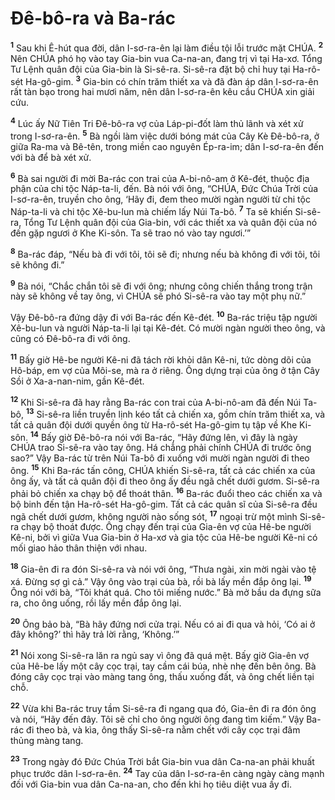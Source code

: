 

# Đê-bô-ra và Ba-rác
<sup><b>1</b></sup> Sau khi Ê-hút qua đời, dân I-sơ-ra-ên lại làm điều tội lỗi trước mặt CHÚA. <sup><b>2</b></sup> Nên CHÚA phó họ vào tay Gia-bin vua Ca-na-an, đang trị vì tại Ha-xơ. Tổng Tư Lệnh quân đội của Gia-bin là Si-sê-ra. Si-sê-ra đặt bộ chỉ huy tại Ha-rô-sét Ha-gô-gim. <sup><b>3</b></sup> Gia-bin có chín trăm thiết xa và đã đàn áp dân I-sơ-ra-ên rất tàn bạo trong hai mươi năm, nên dân I-sơ-ra-ên kêu cầu CHÚA xin giải cứu.

<sup><b>4</b></sup> Lúc ấy Nữ Tiên Tri Đê-bô-ra vợ của Láp-pi-đốt làm thủ lãnh và xét xử trong I-sơ-ra-ên. <sup><b>5</b></sup> Bà ngồi làm việc dưới bóng mát của Cây Kè Đê-bô-ra, ở giữa Ra-ma và Bê-tên, trong miền cao nguyên Ép-ra-im; dân I-sơ-ra-ên đến với bà để bà xét xử.

<sup><b>6</b></sup> Bà sai người đi mời Ba-rác con trai của A-bi-nô-am ở Kê-đét, thuộc địa phận của chi tộc Náp-ta-li, đến. Bà nói với ông, “CHÚA, Đức Chúa Trời của I-sơ-ra-ên, truyền cho ông, ‘Hãy đi, đem theo mười ngàn người từ chi tộc Náp-ta-li và chi tộc Xê-bu-lun mà chiếm lấy Núi Ta-bô. <sup><b>7</b></sup> Ta sẽ khiến Si-sê-ra, Tổng Tư Lệnh quân đội của Gia-bin, với các thiết xa và quân đội của nó đến gặp ngươi ở Khe Ki-sôn. Ta sẽ trao nó vào tay ngươi.’”

<sup><b>8</b></sup> Ba-rác đáp, “Nếu bà đi với tôi, tôi sẽ đi; nhưng nếu bà không đi với tôi, tôi sẽ không đi.”

<sup><b>9</b></sup> Bà nói, “Chắc chắn tôi sẽ đi với ông; nhưng công chiến thắng trong trận này sẽ không về tay ông, vì CHÚA sẽ phó Si-sê-ra vào tay một phụ nữ.”

Vậy Đê-bô-ra đứng dậy đi với Ba-rác đến Kê-đét. <sup><b>10</b></sup> Ba-rác triệu tập người Xê-bu-lun và người Náp-ta-li lại tại Kê-đét. Có mười ngàn người theo ông, và cũng có Đê-bô-ra đi với ông.

<sup><b>11</b></sup> Bấy giờ Hê-be người Kê-ni đã tách rời khỏi dân Kê-ni, tức dòng dõi của Hô-báp, em vợ của Môi-se, mà ra ở riêng. Ông dựng trại của ông ở tận Cây Sồi ở Xa-a-nan-nim, gần Kê-đét.

<sup><b>12</b></sup> Khi Si-sê-ra đã hay rằng Ba-rác con trai của A-bi-nô-am đã đến Núi Ta-bô, <sup><b>13</b></sup> Si-sê-ra liền truyền lịnh kéo tất cả chiến xa, gồm chín trăm thiết xa, và tất cả quân đội dưới quyền ông từ Ha-rô-sét Ha-gô-gim tụ tập về Khe Ki-sôn. <sup><b>14</b></sup> Bấy giờ Đê-bô-ra nói với Ba-rác, “Hãy đứng lên, vì đây là ngày CHÚA trao Si-sê-ra vào tay ông. Há chẳng phải chính CHÚA đi trước ông sao?” Vậy Ba-rác từ trên Núi Ta-bô đi xuống với mười ngàn người đi theo ông. <sup><b>15</b></sup> Khi Ba-rác tấn công, CHÚA khiến Si-sê-ra, tất cả các chiến xa của ông ấy, và tất cả quân đội đi theo ông ấy đều ngã chết dưới gươm. Si-sê-ra phải bỏ chiến xa chạy bộ để thoát thân. <sup><b>16</b></sup> Ba-rác đuổi theo các chiến xa và bộ binh đến tận Ha-rô-sét Ha-gô-gim. Tất cả các quân sĩ của Si-sê-ra đều ngã chết dưới gươm, không người nào sống sót, <sup><b>17</b></sup> ngoại trừ một mình Si-sê-ra chạy bộ thoát được. Ông chạy đến trại của Gia-ên vợ của Hê-be người Kê-ni, bởi vì giữa Vua Gia-bin ở Ha-xơ và gia tộc của Hê-be người Kê-ni có mối giao hảo thân thiện với nhau.

<sup><b>18</b></sup> Gia-ên đi ra đón Si-sê-ra và nói với ông, “Thưa ngài, xin mời ngài vào tệ xá. Đừng sợ gì cả.” Vậy ông vào trại của bà, rồi bà lấy mền đắp ông lại. <sup><b>19</b></sup> Ông nói với bà, “Tôi khát quá. Cho tôi miếng nước.” Bà mở bầu da đựng sữa ra, cho ông uống, rồi lấy mền đắp ông lại.

<sup><b>20</b></sup> Ông bảo bà, “Bà hãy đứng nơi cửa trại. Nếu có ai đi qua và hỏi, ‘Có ai ở đây không?’ thì hãy trả lời rằng, ‘Không.’”

<sup><b>21</b></sup> Nói xong Si-sê-ra lăn ra ngủ say vì ông đã quá mệt. Bấy giờ Gia-ên vợ của Hê-be lấy một cây cọc trại, tay cầm cái búa, nhè nhẹ đến bên ông. Bà đóng cây cọc trại vào màng tang ông, thấu xuống đất, và ông chết liền tại chỗ.

<sup><b>22</b></sup> Vừa khi Ba-rác truy tầm Si-sê-ra đi ngang qua đó, Gia-ên đi ra đón ông và nói, “Hãy đến đây. Tôi sẽ chỉ cho ông người ông đang tìm kiếm.” Vậy Ba-rác đi theo bà, và kìa, ông thấy Si-sê-ra nằm chết với cây cọc trại đâm thủng màng tang.

<sup><b>23</b></sup> Trong ngày đó Đức Chúa Trời bắt Gia-bin vua dân Ca-na-an phải khuất phục trước dân I-sơ-ra-ên. <sup><b>24</b></sup> Tay của dân I-sơ-ra-ên càng ngày càng mạnh đối với Gia-bin vua dân Ca-na-an, cho đến khi họ tiêu diệt vua ấy đi.


